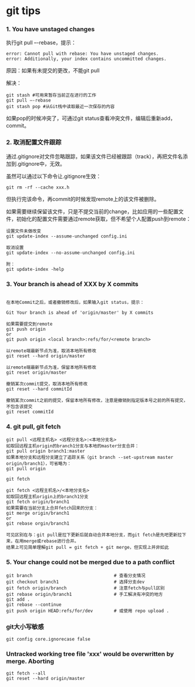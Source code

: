 git tips
===

### 1. You have unstaged changes

执行git pull –-rebase，提示：
```
error: Cannot pull with rebase: You have unstaged changes. 
error: Additionally, your index contains uncommitted changes. 
```
原因：如果有未提交的更改，不能git pull

解决： 
```git
git stash #可用来暂存当前正在进行的工作
git pull –-rebase 
git stash pop #从Git栈中读取最近一次保存的内容
```
如果pop的时候冲突了，可通过git status查看冲突文件，编辑后重新add，commit。

### 2. 取消配置文件跟踪

通过.gitignore对文件忽略跟踪，如果该文件已经被跟踪（track），再把文件名添加到.gitignore中，无效。

虽然可以通过以下命令让.gitignore生效：

```git
git rm -rf --cache xxx.h
```

但执行完该命令，再commit的时候发现remote上的该文件被删除。

如果需要继续保留该文件，只是不提交当前的change，比如应用的一些配置文件，初始化的配置文件需要通过remote获取，但不希望个人配置push到remote：

```git
设置文件未做改变
git update-index --assume-unchanged config.ini

取消设置
git update-index --no-assume-unchanged config.ini

附：
git update-index -help
```

### 3. Your branch is ahead of XXX by X commits
```

在本地Commit之后，或者撤销修改后，如果输入git status，提示：

Git Your branch is ahead of 'origin/master' by X commits

如果需要提交到remote
git push origin
or
git push origin <local branch>:refs/for/<remote branch>

以remote端最新节点为准，取消本地所有修改
git reset --hard origin/master

以remote端最新节点为准，保留本地所有修改
git reset origin/master

撤销某次commit提交，取消本地所有修改
git reset --hard commitId

撤销某次commit之前的提交，保留本地所有修改，注意是撤销到指定版本号之前的所有提交，不包含该提交
git reset commitId
```

### 4. git pull, git fetch

```
git pull <远程主机名> <远程分支名>:<本地分支名>
如取回远程主机origin的branch1分支与本地的master分支合并：
git pull origin branch1:master
如果本地分支和远程分支建立了追踪关系（git branch --set-upstream master origin/branch1），可省略为：
git pull origin

git fetch

git fetch <远程主机名>/<本地分支名>
如取回远程主机origin上的branch1分支
git fetch origin/branch1
如果需要在当前分支上合并fetch回来的分支：
git merge origin/branch1
or
git rebase orgin/branch1

可见区别在与：git pull是拉下更新后就自动合并本地分支，而git fetch是先吧更新拉下来，在用merge或rebase进行合并。
结果上可见简单理解git pull = git fetch + git merge，但实现上并非如此
```

### 5. Your change could not be merged due to a path conflict

```
git branch                               # 查看分支情况  
git checkout branch1                     # 选择分支dev   
git fetch origin/branch                  # 注意fetch与pull区别
git rebase origin/branch1                # 手工解决有冲突的地方
git add .                            
git rebase --continue
git push origin HEAD:refs/for/dev        # 或使用 repo upload .

```

### git大小写敏感
```
git config core.ignorecase false
```

### Untracked working tree file 'xxx' would be overwritten by merge. Aborting

```
git fetch --all
git reset --hard origin/master
```

